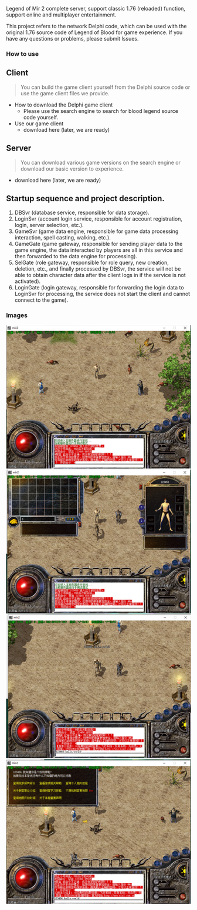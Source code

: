 Legend of Mir 2 complete server, support classic 1.76 (reloaded) function, support online and multiplayer entertainment.

This project refers to the network Delphi code, which can be used with the original 1.76 source code of Legend of Blood for game experience. If you have any questions or problems, please submit Issues.  

### How to use    
## Client
>  You can build the game client yourself from the Delphi source code or use the game client files we provide.    
* How to download the Delphi game client  
    * Please use the search engine to search for blood legend source code yourself.  
* Use our game client  
    * download here (later, we are ready)  

## Server
> You can download various game versions on the search engine or download our basic version to experience.   
* download here (later, we are ready)

## Startup sequence and project description. 
1. DBSvr (database service, responsible for data storage). 
2. LoginSvr (account login service, responsible for account registration, login, server selection, etc.). 
3. GameSvr (game data engine, responsible for game data processing interaction, spell casting, walking, etc.). 
4. GameGate (game gateway, responsible for sending player data to the game engine, the data interacted by players are all in this service and then forwarded to the data engine for processing). 
5. SelGate (role gateway, responsible for role query, new creation, deletion, etc., and finally processed by DBSvr, the service will not be able to obtain character data after the client logs in if the service is not activated). 
6. LoginGate (login gateway, responsible for forwarding the login data to LoginSvr for processing, the service does not start the client and cannot connect to the game). 

### Images
![](./Images/1632561445962.jpg)
![](./Images/1632561467819.jpg)
![](./Images/1632561488323.jpg)
![](./Images/1632561522104.jpg)
